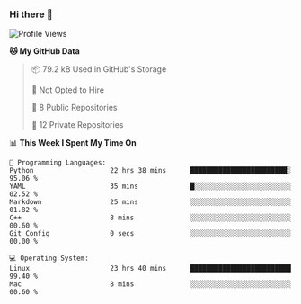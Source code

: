 ### Hi there 👋

<!--
**huayuan4396/huayuan4396** is a ✨ _special_ ✨ repository because its `README.md` (this file) appears on your GitHub profile.

Here are some ideas to get you started:

- 🔭 I’m currently working on ...
- 🌱 I’m currently learning ...
- 👯 I’m looking to collaborate on ...
- 🤔 I’m looking for help with ...
- 💬 Ask me about ...
- 📫 How to reach me: ...
- 😄 Pronouns: ...
- ⚡ Fun fact: ...
-->

<!--START_SECTION:waka-->
![Profile Views](http://img.shields.io/badge/Profile%20Views-2-blue)

**🐱 My GitHub Data** 

> 📦 79.2 kB Used in GitHub's Storage 
 > 
> 🚫 Not Opted to Hire
 > 
> 📜 8 Public Repositories 
 > 
> 🔑 12 Private Repositories 
 > 
📊 **This Week I Spent My Time On** 

```text
💬 Programming Languages: 
Python                   22 hrs 38 mins      ████████████████████████░   95.06 % 
YAML                     35 mins             █░░░░░░░░░░░░░░░░░░░░░░░░   02.52 % 
Markdown                 25 mins             ░░░░░░░░░░░░░░░░░░░░░░░░░   01.82 % 
C++                      8 mins              ░░░░░░░░░░░░░░░░░░░░░░░░░   00.60 % 
Git Config               0 secs              ░░░░░░░░░░░░░░░░░░░░░░░░░   00.00 % 

💻 Operating System: 
Linux                    23 hrs 40 mins      █████████████████████████   99.40 % 
Mac                      8 mins              ░░░░░░░░░░░░░░░░░░░░░░░░░   00.60 % 
```


<!--END_SECTION:waka-->
